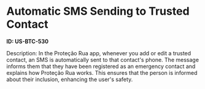 # Automatic SMS Sending to Trusted Contact

**ID: US-BTC-530**

Description: In the Proteção Rua app, whenever you add or edit a trusted contact, an SMS is automatically sent to that contact's phone. The message informs them that they have been registered as an emergency contact and explains how Proteção Rua works. This ensures that the person is informed about their inclusion, enhancing the user's safety.